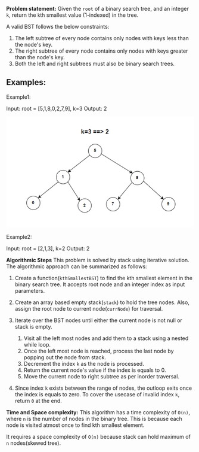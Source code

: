 **Problem statement:**
Given the `root` of a binary search tree, and an integer `k`, return the `k`th smallest value (1-indexed) in the tree.

A valid BST follows the below constraints:

1. The left subtree of every node contains only nodes with keys less than the node's key.
2. The right subtree of every node contains only nodes with keys greater than the node's key.
3. Both the left and right subtrees must also be binary search trees.

## Examples:
Example1:

Input: root = [5,1,8,0,2,7,9], k=3
Output: 2

![Screenshot](../../../../images/kthsmallest-bst.png)

Example2:

Input: root = [2,1,3], k=2
Output: 2

**Algorithmic Steps**
This problem is solved by stack using iterative solution. The algorithmic approach can be summarized as follows: 

1. Create a function(`kthSmallestBST`) to find the kth smallest element in the binary search tree. It accepts root node and an integer index as input parameters. 

2. Create an array based empty stack(`stack`) to hold the tree nodes. Also, assign the root node to current node(`currNode`) for traversal.
   
3. Iterate over the BST nodes until either the current node is not null or stack is empty.
   
   1. Visit all the left most nodes and add them to a stack using a nested while loop.
   2. Once the left most node is reached, process the last node by popping out the node from stack.
   3. Decrement the index `k` as the node is processed.
   4. Return the current node's value if the index is equals to 0.
   5. Move the current node to right subtree as per inorder traversal.

4. Since index `k` exists between the range of nodes, the outloop exits once the index is equals to zero. To cover the usecase of invalid index `k`, return `0` at the end.

**Time and Space complexity:**
This algorithm has a time complexity of `O(n)`, where `n` is the number of nodes in the binary tree. This is because each node is visited atmost once to find kth smallest element. 

It requires a space complexity of `O(n)` because stack can hold maximum of `n` nodes(skewed tree).
